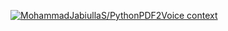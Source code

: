 [![MohammadJabiullaS/PythonPDF2Voice context](https://badge.forgithub.com/MohammadJabiullaS/PythonPDF2Voice/tree/master)](https://uithub.com/MohammadJabiullaS/PythonPDF2Voice/tree/master)
